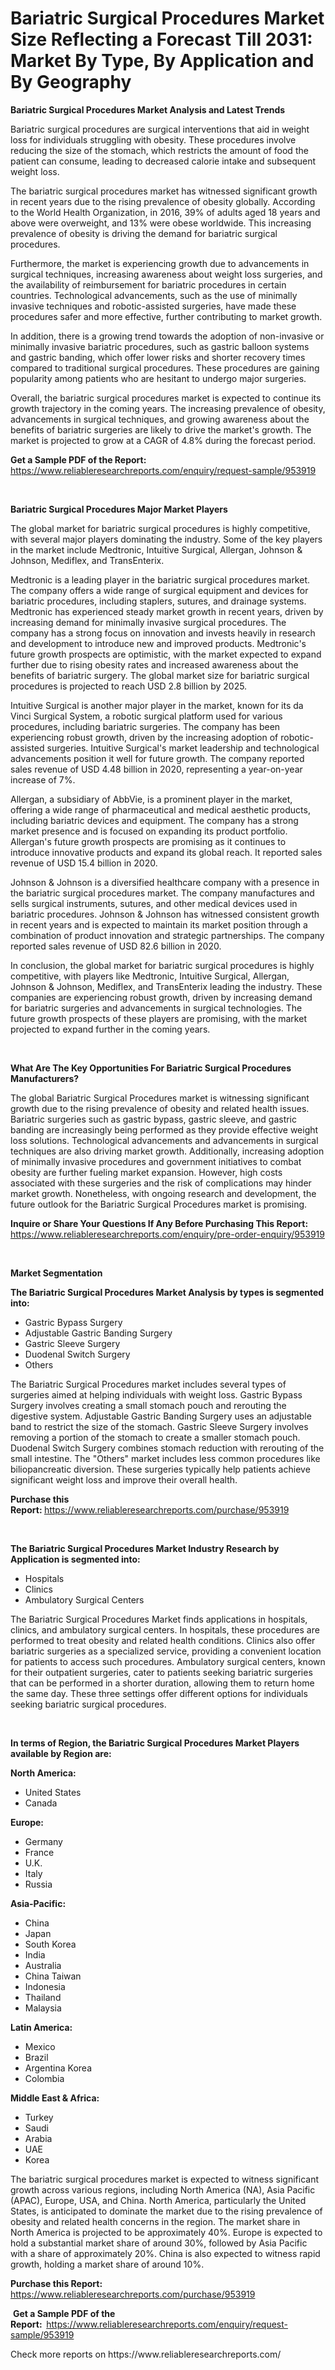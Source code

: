 <p><h1>Bariatric Surgical Procedures Market Size Reflecting a Forecast Till 2031: Market By Type, By Application and By Geography</h1></p><p><strong>Bariatric Surgical Procedures Market Analysis and Latest Trends</strong></p>
<p><p>Bariatric surgical procedures are surgical interventions that aid in weight loss for individuals struggling with obesity. These procedures involve reducing the size of the stomach, which restricts the amount of food the patient can consume, leading to decreased calorie intake and subsequent weight loss.</p><p>The bariatric surgical procedures market has witnessed significant growth in recent years due to the rising prevalence of obesity globally. According to the World Health Organization, in 2016, 39% of adults aged 18 years and above were overweight, and 13% were obese worldwide. This increasing prevalence of obesity is driving the demand for bariatric surgical procedures.</p><p>Furthermore, the market is experiencing growth due to advancements in surgical techniques, increasing awareness about weight loss surgeries, and the availability of reimbursement for bariatric procedures in certain countries. Technological advancements, such as the use of minimally invasive techniques and robotic-assisted surgeries, have made these procedures safer and more effective, further contributing to market growth.</p><p>In addition, there is a growing trend towards the adoption of non-invasive or minimally invasive bariatric procedures, such as gastric balloon systems and gastric banding, which offer lower risks and shorter recovery times compared to traditional surgical procedures. These procedures are gaining popularity among patients who are hesitant to undergo major surgeries.</p><p>Overall, the bariatric surgical procedures market is expected to continue its growth trajectory in the coming years. The increasing prevalence of obesity, advancements in surgical techniques, and growing awareness about the benefits of bariatric surgeries are likely to drive the market's growth. The market is projected to grow at a CAGR of 4.8% during the forecast period.</p></p>
<p><strong>Get a Sample PDF of the Report:&nbsp;</strong> <a href="https://www.reliableresearchreports.com/enquiry/request-sample/953919">https://www.reliableresearchreports.com/enquiry/request-sample/953919</a></p>
<p>&nbsp;</p>
<p><strong>Bariatric Surgical Procedures Major Market Players</strong></p>
<p><p>The global market for bariatric surgical procedures is highly competitive, with several major players dominating the industry. Some of the key players in the market include Medtronic, Intuitive Surgical, Allergan, Johnson & Johnson, Mediflex, and TransEnterix.</p><p>Medtronic is a leading player in the bariatric surgical procedures market. The company offers a wide range of surgical equipment and devices for bariatric procedures, including staplers, sutures, and drainage systems. Medtronic has experienced steady market growth in recent years, driven by increasing demand for minimally invasive surgical procedures. The company has a strong focus on innovation and invests heavily in research and development to introduce new and improved products. Medtronic's future growth prospects are optimistic, with the market expected to expand further due to rising obesity rates and increased awareness about the benefits of bariatric surgery. The global market size for bariatric surgical procedures is projected to reach USD 2.8 billion by 2025.</p><p>Intuitive Surgical is another major player in the market, known for its da Vinci Surgical System, a robotic surgical platform used for various procedures, including bariatric surgeries. The company has been experiencing robust growth, driven by the increasing adoption of robotic-assisted surgeries. Intuitive Surgical's market leadership and technological advancements position it well for future growth. The company reported sales revenue of USD 4.48 billion in 2020, representing a year-on-year increase of 7%.</p><p>Allergan, a subsidiary of AbbVie, is a prominent player in the market, offering a wide range of pharmaceutical and medical aesthetic products, including bariatric devices and equipment. The company has a strong market presence and is focused on expanding its product portfolio. Allergan's future growth prospects are promising as it continues to introduce innovative products and expand its global reach. It reported sales revenue of USD 15.4 billion in 2020.</p><p>Johnson & Johnson is a diversified healthcare company with a presence in the bariatric surgical procedures market. The company manufactures and sells surgical instruments, sutures, and other medical devices used in bariatric procedures. Johnson & Johnson has witnessed consistent growth in recent years and is expected to maintain its market position through a combination of product innovation and strategic partnerships. The company reported sales revenue of USD 82.6 billion in 2020.</p><p>In conclusion, the global market for bariatric surgical procedures is highly competitive, with players like Medtronic, Intuitive Surgical, Allergan, Johnson & Johnson, Mediflex, and TransEnterix leading the industry. These companies are experiencing robust growth, driven by increasing demand for bariatric surgeries and advancements in surgical technologies. The future growth prospects of these players are promising, with the market projected to expand further in the coming years.</p></p>
<p>&nbsp;</p>
<p><strong>What Are The Key Opportunities For Bariatric Surgical Procedures Manufacturers?</strong></p>
<p><p>The global Bariatric Surgical Procedures market is witnessing significant growth due to the rising prevalence of obesity and related health issues. Bariatric surgeries such as gastric bypass, gastric sleeve, and gastric banding are increasingly being performed as they provide effective weight loss solutions. Technological advancements and advancements in surgical techniques are also driving market growth. Additionally, increasing adoption of minimally invasive procedures and government initiatives to combat obesity are further fueling market expansion. However, high costs associated with these surgeries and the risk of complications may hinder market growth. Nonetheless, with ongoing research and development, the future outlook for the Bariatric Surgical Procedures market is promising.</p></p>
<p><strong>Inquire or Share Your Questions If Any Before Purchasing This Report:</strong> <a href="https://www.reliableresearchreports.com/enquiry/pre-order-enquiry/953919">https://www.reliableresearchreports.com/enquiry/pre-order-enquiry/953919</a></p>
<p>&nbsp;</p>
<p><strong>Market Segmentation</strong></p>
<p><strong>The Bariatric Surgical Procedures Market Analysis by types is segmented into:</strong></p>
<p><ul><li>Gastric Bypass Surgery</li><li>Adjustable Gastric Banding Surgery</li><li>Gastric Sleeve Surgery</li><li>Duodenal Switch Surgery</li><li>Others</li></ul></p>
<p><p>The Bariatric Surgical Procedures market includes several types of surgeries aimed at helping individuals with weight loss. Gastric Bypass Surgery involves creating a small stomach pouch and rerouting the digestive system. Adjustable Gastric Banding Surgery uses an adjustable band to restrict the size of the stomach. Gastric Sleeve Surgery involves removing a portion of the stomach to create a smaller stomach pouch. Duodenal Switch Surgery combines stomach reduction with rerouting of the small intestine. The "Others" market includes less common procedures like biliopancreatic diversion. These surgeries typically help patients achieve significant weight loss and improve their overall health.</p></p>
<p><strong>Purchase this Report:&nbsp;</strong><a href="https://www.reliableresearchreports.com/purchase/953919">https://www.reliableresearchreports.com/purchase/953919</a></p>
<p>&nbsp;</p>
<p><strong>The Bariatric Surgical Procedures Market Industry Research by Application is segmented into:</strong></p>
<p><ul><li>Hospitals</li><li>Clinics</li><li>Ambulatory Surgical Centers</li></ul></p>
<p><p>The Bariatric Surgical Procedures Market finds applications in hospitals, clinics, and ambulatory surgical centers. In hospitals, these procedures are performed to treat obesity and related health conditions. Clinics also offer bariatric surgeries as a specialized service, providing a convenient location for patients to access such procedures. Ambulatory surgical centers, known for their outpatient surgeries, cater to patients seeking bariatric surgeries that can be performed in a shorter duration, allowing them to return home the same day. These three settings offer different options for individuals seeking bariatric surgical procedures.</p></p>
<p>&nbsp;</p>
<p><strong>In terms of Region, the Bariatric Surgical Procedures Market Players available by Region are:</strong></p>
<p>
    <p> <strong> North America: </strong>
        <ul>
            <li>United States</li>
            <li>Canada</li>
        </ul>
        </p> 
    <p> <strong> Europe: </strong>
        <ul>
            <li>Germany</li>
            <li>France</li>
            <li>U.K.</li>
            <li>Italy</li>
            <li>Russia</li>
        </ul>
        </p> 
    <p> <strong> Asia-Pacific: </strong>
        <ul>
            <li>China</li>
            <li>Japan</li>
            <li>South Korea</li>
            <li>India</li>
            <li>Australia</li>
            <li>China Taiwan</li>
            <li>Indonesia</li>
            <li>Thailand</li>
            <li>Malaysia</li>
        </ul>
        </p> 
    <p> <strong> Latin America: </strong>
        <ul>
            <li>Mexico</li>
            <li>Brazil</li>
            <li>Argentina Korea</li>
            <li>Colombia</li>
        </ul>
        </p> 
    <p> <strong> Middle East & Africa: </strong>
        <ul>
            <li>Turkey</li>
            <li>Saudi</li>
            <li>Arabia</li>
            <li>UAE</li>
            <li>Korea</li>
        </ul>
    </p>
    </p>
<p><p>The bariatric surgical procedures market is expected to witness significant growth across various regions, including North America (NA), Asia Pacific (APAC), Europe, USA, and China. North America, particularly the United States, is anticipated to dominate the market due to the rising prevalence of obesity and related health concerns in the region. The market share in North America is projected to be approximately 40%. Europe is expected to hold a substantial market share of around 30%, followed by Asia Pacific with a share of approximately 20%. China is also expected to witness rapid growth, holding a market share of around 10%.</p></p>
<p><strong>Purchase this Report: </strong><a href="https://www.reliableresearchreports.com/purchase/953919">https://www.reliableresearchreports.com/purchase/953919</a></p>
<p>&nbsp;<strong>Get a Sample PDF of the Report:&nbsp;&nbsp;</strong><a href="https://www.reliableresearchreports.com/enquiry/request-sample/953919">https://www.reliableresearchreports.com/enquiry/request-sample/953919</a></p>
<p><strong></strong></p>
<p>Check more reports on https://www.reliableresearchreports.com/</p>
